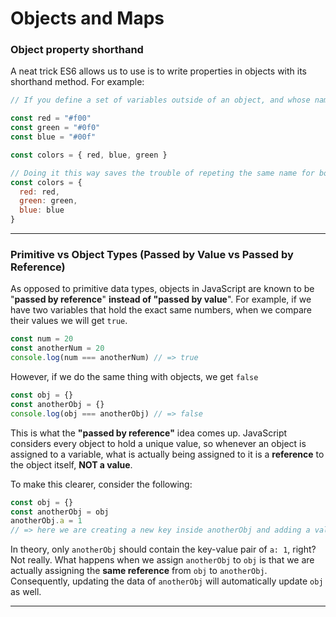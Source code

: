 # Objects and Maps

### Object property shorthand

A neat trick ES6 allows us to use is to write properties in objects with its shorthand method. For example:

```js
// If you define a set of variables outside of an object, and whose names are the same as the names of the keys you specify inside the object, then you can just write it like this:

const red = "#f00"
const green = "#0f0"
const blue = "#00f"

const colors = { red, blue, green }

// Doing it this way saves the trouble of repeting the same name for both keys and values.
const colors = {
  red: red,
  green: green,
  blue: blue
}
```

---

### Primitive vs Object Types (Passed by Value vs Passed by Reference)

As opposed to primitive data types, objects in JavaScript are known to be "**passed by reference**" **instead of "passed by value**". For example, if we have two variables that hold the exact same numbers, when we compare their values we will get `true`.

```js
const num = 20
const anotherNum = 20
console.log(num === anotherNum) // => true
```

However, if we do the same thing with objects, we get `false`

```js
const obj = {}
const anotherObj = {}
console.log(obj === anotherObj) // => false
```

This is what the **"passed by reference"** idea comes up. JavaScript considers every object to hold a unique value, so whenever an object is assigned to a variable, what is actually being assigned to it is a **reference** to the object itself, **NOT a value**. 

To make this clearer, consider the following:

```js
const obj = {}
const anotherObj = obj
anotherObj.a = 1 
// => here we are creating a new key inside anotherObj and adding a value of 1.
```

In theory, only `anotherObj` should contain the key-value pair of `a: 1`, right? Not really. What happens when we assign `anotherObj` to `obj` is that we are actually assigning the **same reference** from `obj` to `anotherObj`. Consequently, updating the data of `anotherObj` will automatically update `obj` as well.

---
















